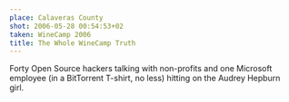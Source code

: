 ```yaml
---
place: Calaveras County
shot: 2006-05-28 00:54:53+02
taken: WineCamp 2006
title: The Whole WineCamp Truth
---
```


Forty Open Source hackers talking with non-profits and one Microsoft employee (in a BitTorrent T-shirt, no less) hitting on the Audrey Hepburn girl.
